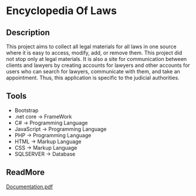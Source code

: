 # Encyclopedia Of Laws
## Description
This project aims to collect all legal materials for all laws in one source where it is easy to access, modify, add, or remove them. This project did not stop only at
legal materials. It is also a site for communication between clients and lawyers by creating accounts for lawyers and other accounts for users who can search for
lawyers, communicate with them, and take an appointment. Thus, this application is specific to the judicial authorities.

## Tools
- Bootstrap
- .net core -> FrameWork
- C# -> Programming Language
- JavaScript -> Programming Language
- PHP -> Programming Language
- HTML -> Markup Language
- CSS -> Markup Language
- SQLSERVER -> Database

## ReadMore
[Documentation.pdf](https://github.com/Doaa-Ghopashe/Encyclopedia-of-Laws/files/10546324/final.pdf)
